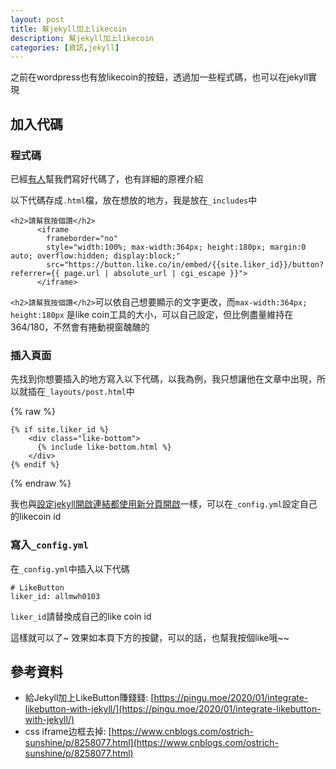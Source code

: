 ```yaml
---
layout: post
title: 幫jekyll加上likecoin
description: 幫jekyll加上likecoin
categories: [資訊,jekyll]
---
```

之前在wordpress也有放likecoin的按鈕，透過加一些程式碼，也可以在jekyll實現

<!--more-->
## 加入代碼
### 程式碼
已經[有人](https://pingu.moe/2020/01/integrate-likebutton-with-jekyll/)幫我們寫好代碼了，也有詳細的原裡介紹

以下代碼存成`.html`檔，放在想放的地方，我是放在`_includes`中

```
<h2>請幫我按個讚</h2>
      <iframe
        frameborder="no"  
        style="width:100%; max-width:364px; height:180px; margin:0 auto; overflow:hidden; display:block;"
        src="https://button.like.co/in/embed/{{site.liker_id}}/button?referrer={{ page.url | absolute_url | cgi_escape }}">
      </iframe>

```
`<h2>請幫我按個讚</h2>`可以依自己想要顯示的文字更改，而`max-width:364px; height:180px` 是like coin工具的大小，可以自己設定，但比例盡量維持在364/180，不然會有捲動視窗醜醜的



### 插入頁面

先找到你想要插入的地方寫入以下代碼，以我為例，我只想讓他在文章中出現，所以就插在`_layouts/post.html`中

{% raw %}
```
{% if site.liker_id %}
    <div class="like-bottom">
      {% include like-bottom.html %}
    </div>
{% endif %}
```
{% endraw %}

我也與[設定jekyll開啟連結都使用新分頁開啟](https://blog.allmwh.org/2020-02/jekyll-always-newtab/)一樣，可以在`_config.yml`設定自己的likecoin id

### 寫入`_config.yml`
在`_config.yml`中插入以下代碼
```
# LikeButton
liker_id: allmwh0103
```
`liker_id`請替換成自己的like coin id 

這樣就可以了~ 效果如本頁下方的按鍵，可以的話，也幫我按個like哦~~

## 參考資料
* 給Jekyll加上LikeButton賺錢錢: [https://pingu.moe/2020/01/integrate-likebutton-with-jekyll/](https://pingu.moe/2020/01/integrate-likebutton-with-jekyll/)
* css iframe边框去掉: [https://www.cnblogs.com/ostrich-sunshine/p/8258077.html](https://www.cnblogs.com/ostrich-sunshine/p/8258077.html)


